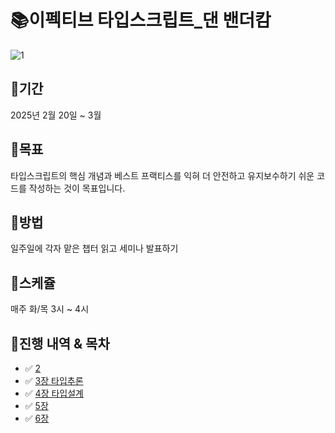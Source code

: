 # 📚이펙티브 타입스크립트_댄 밴더캄
![1](https://github.com/user-attachments/assets/501d900e-c7f0-4de3-939a-8b42fa372279)

## 📍기간
2025년 2월 20일 ~ 3월

## 📍목표
타입스크립트의 핵심 개념과 베스트 프랙티스를 익혀 더 안전하고 유지보수하기 쉬운 코드를 작성하는 것이 목표입니다.

## 📍방법
일주일에 각자 맡은 챕터 읽고 세미나 발표하기

## 📍스케쥴
매주 화/목 3시 ~ 4시

## 📍진행 내역 & 목차
- ✅ [2](./)
- ✅ [3장 타입추론](./2주차/타입추론.md)
- ✅ [4장 타입설계](./3주차/타입설계.md)
- ✅ [5장](./4주차/any다루기.md)
- ✅ [6장](./)
